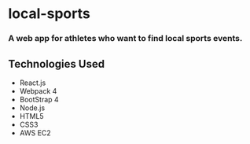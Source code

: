 #  local-sports
### A web app for athletes who want to find local sports events.
## Technologies Used
* React.js
* Webpack 4
* BootStrap 4
* Node.js
* HTML5
* CSS3
* AWS EC2
